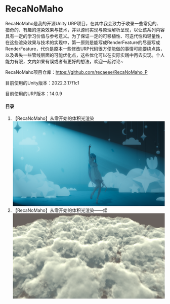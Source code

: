 # RecaNoMaho

RecaNoMaho是我的开源Unity URP项目，在其中我会致力于收录一些常见的、猎奇的、有趣的渲染效果与技术，并以源码实现与原理解析呈现，以让该系列内容具有一定的学习价值与参考意义。为了保证一定的可移植性、可迭代性和轻量性，在这些渲染效果与技术的实现中，第一原则是能写成RenderFeature的尽量写成RenderFeature，代价是原本一些修改URP代码很方便能做的事情可能要绕点路，以及丢失一些管线层面的可能优化点，这些优化可以在实际实践中再去实现。个人能力有限，文内如果有误或者有更好的想法，欢迎一起讨论~

RecaNoMaho项目仓库：https://github.com/recaeee/RecaNoMaho_P

目前使用的Unity版本：2022.3.17f1c1

目前使用的URP版本：14.0.9

#### 目录

1. 【RecaNoMaho】从零开始的体积光渲染
   ![b08660e53624335d34a65c7a8b1f9a13](https://raw.githubusercontent.com/recaeee/PicGo/main/b08660e53624335d34a65c7a8b1f9a13.png)
2. 【RecaNoMaho】从零开始的体积光渲染——续
   ![20240606225021](https://raw.githubusercontent.com/recaeee/PicGo/main/20240606225021.png)